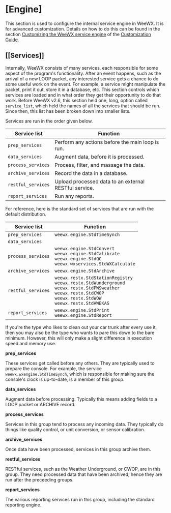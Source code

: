 # [Engine]
This section is used to configure the internal service engine in WeeWX. It is for advanced customization. Details on how to do this can be found in the section [Customizing the WeeWX service engine](customizing/weewx-service-engine) of the [Customization Guide](customizing/).

## [[Services]]

Internally, WeeWX consists of many services, each responsible for some aspect of the program's functionality. After an event happens, such as the arrival of a new LOOP packet, any interested service gets a chance to do some useful work on the event. For example, a service might manipulate the packet, print it out, store it in a database, etc. This section controls which services are loaded and in what order they get their opportunity to do that work. Before WeeWX v2.6, this section held one, long, option called `service_list`, which held the names of all the services that should be run. Since then, this list has been broken down into smaller lists.

Services are run in the order given below.

| Service list       | Function                                              |
|--------------------|-------------------------------------------------------|
| `prep_services`    | Perform any actions before the main loop is run.      |
| `data_services`    | Augment data, before it is processed.                 |
| `process_services` | Process, filter, and massage the data.                |
| `archive_services` | Record the data in a database.                        |
| `restful_services` | Upload processed data to an external RESTful service. |
| `report_services`  | Run any reports.                                      |

For reference, here is the standard set of services that are run with the default distribution.

| Service list       | Function                                                                                   |
|--------------------|--------------------------------------------------------------------------------------------|
| `prep_services`    | `weewx.engine.StdTimeSynch`                                                                |
| `data_services`	   |                                                                                            |
| `process_services` | `weewx.engine.StdConvert` <br> `weewx.engine.StdCalibrate` <br> `weewx.engine.StdQC` <br> `weewx.wxservices.StdWXCalculate` |
| `archive_services` | `weewx.engine.StdArchive`                                                                  |
| `restful_services` | `weewx.restx.StdStationRegistry` <br> `weewx.restx.StdWunderground` <br> `weewx.restx.StdPWSweather` <br> `weewx.restx.StdCWOP` <br> `weewx.restx.StdWOW` <br> `weewx.restx.StdAWEKAS` |
| `report_services`  | `weewx.engine.StdPrint` <br> `weewx.engine.StdReport`                              |

If you're the type who likes to clean out your car trunk after every use it, then you may also be the type who wants to pare this down to the bare minimum. However, this will only make a slight difference in execution speed and memory use.

**prep_services**

These services get called before any others. They are typically used to prepare the console. For example, the service `weewx.wxengine.StdTimeSynch`, which is responsible for making sure the console's clock is up-to-date, is a member of this group.

**data_services**

Augment data before processing. Typically this means adding fields to a LOOP packet or ARCHIVE record.

**process_services**

Services in this group tend to process any incoming data. They typically do things like quality control, or unit conversion, or sensor calibration.

**archive_services**

Once data have been processed, services in this group archive them.

**restful_services**

RESTful services, such as the Weather Underground, or CWOP, are in this group. They need processed data that have been archived, hence they are run after the preceeding groups.

**report_services**

The various reporting services run in this group, including the standard reporting engine.
